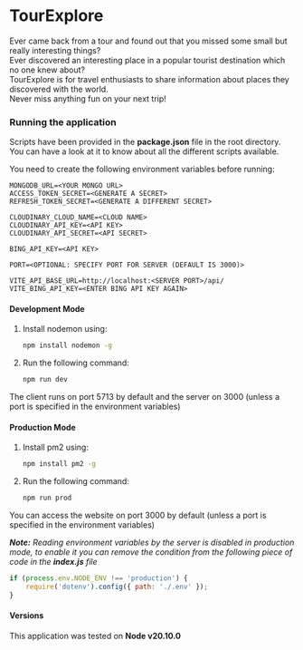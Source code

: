# TourExplore

Ever came back from a tour and found out that you missed some small but really interesting things?  
Ever discovered an interesting place in a popular tourist destination which no one knew about?  
TourExplore is for travel enthusiasts to share information about places they discovered with the world.  
Never miss anything fun on your next trip!

### Running the application

Scripts have been provided in the **package.json** file in the root directory. You can have a look at it to know about all the different scripts available.

You need to create the following environment variables before running:

```.env
MONGODB_URL=<YOUR MONGO URL>
ACCESS_TOKEN_SECRET=<GENERATE A SECRET>
REFRESH_TOKEN_SECRET=<GENERATE A DIFFERENT SECRET>

CLOUDINARY_CLOUD_NAME=<CLOUD NAME>
CLOUDINARY_API_KEY=<API KEY>
CLOUDINARY_API_SECRET=<API SECRET>

BING_API_KEY=<API KEY>

PORT=<OPTIONAL: SPECIFY PORT FOR SERVER (DEFAULT IS 3000)>

VITE_API_BASE_URL=http://localhost:<SERVER PORT>/api/
VITE_BING_API_KEY=<ENTER BING API KEY AGAIN>
```

#### Development Mode

1. Install nodemon using:
    ```bash
    npm install nodemon -g
    ```
2. Run the following command:
    ```bash
    npm run dev
    ```

The client runs on port 5713 by default and the server on 3000 (unless a port is specified in the environment variables)

#### Production Mode

1. Install pm2 using:
    ```bash
    npm install pm2 -g
    ```
2. Run the following command:
    ```bash
    npm run prod
    ```

You can access the website on port 3000 by default (unless a port is specified in the environment variables)

_**Note:** Reading environment variables by the server is disabled in production mode, to enable it you can remove the condition from the following piece of code in the **index.js** file_

```js
if (process.env.NODE_ENV !== 'production') {
    require('dotenv').config({ path: './.env' });
}
```

#### Versions

This application was tested on **Node v20.10.0**
